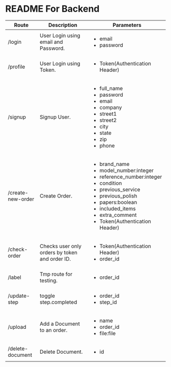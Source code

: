 # README For Backend

|Route|Description|Parameters|
|-----|-----------|----------|
|/login|User Login using email and Password.|<ul><li>email</li><li>password</li></ul>|
|/profile|User Login using Token.|<ul><li>Token(Authentication Header)</li></ul>|
|/signup|Signup User.|<ul><li>full_name</li><li>password</li><li>email</li><li>company</li><li>street1</li><li>street2</li><li>city</li><li>state</li><li>zip</li><li>phone</li></ul>|
|/create-new-order|Create Order.|<ul><li>brand_name</li><li>model_number:integer</li><li>reference_number:integer</li><li>condition</li><li>previous_service</li><li>previous_polish</li><li>papers:boolean</li><li>included_items</li><li>extra_comment</li><li>Token(Authentication Header)</li></ul>|
|/check-order|Checks user only orders by token and order ID.|<ul><li>Token(Authentication Header)</li><li>order_id</li></ul>|
|/label|Tmp route for testing.|<ul><li>order_id</li></ul>|
|/update-step|toggle step.completed|<ul><li>order_id</li><li>step_id</li></ul>|
|/upload|Add a Document to an order.|<ul><li>name</li></li><li>order_id</li><li>file:file</li></ul>|
|/delete-document|Delete Document.|<ul><li>id</li></ul>|
